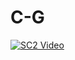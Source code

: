 # C-G
[![SC2 Video](https://drive.google.com/file/d/16oeqUHnfqZKno8g1KQdvW_s-AXfw2Ato/view)](https://drive.google.com/file/d/16oeqUHnfqZKno8g1KQdvW_s-AXfw2Ato/view)
